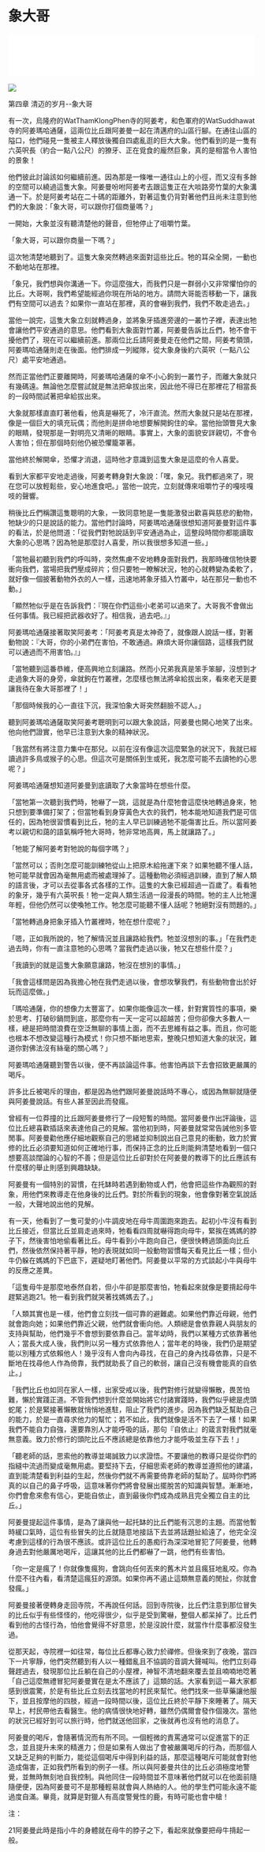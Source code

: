 # 象大哥

<iframe frameborder="0" marginwidth="0" marginheight="0" width=500 height=86 src="./mp3/24-0.mp3"></iframe>

![](./img/24-0.webp)

第四章 清迈的岁月--象大哥

有一次，烏隆府的WatThamKlongPhen寺的阿姜考，和色軍府的WatSuddhawat寺的阿姜瑪哈通薩，這兩位比丘跟阿姜曼一起在清邁府的山區行腳。在通往山區的隘口，他們碰見一隻被主人釋放後獨自四處亂逛的巨大大象。他們看到的是一隻有六英呎長（約合一點八公尺）的獠牙、正在覓食的龐然巨象，真的是相當令人害怕的景象！

他們彼此討論該如何繼續前進。因為那是一條唯一通往山上的小徑，而又沒有多餘的空間可以繞過這隻大象。阿姜曼吩咐阿姜考去跟這隻正在大啖路旁竹葉的大象溝通一下。於是阿姜考站在二十碼的距離外，對著這隻仍背對著他們且尚未注意到他們的大象說：「象大哥，可以跟你打個商量嗎？」

一開始，大象並沒有聽清楚他的聲音，但牠停止了咀嚼竹葉。

「象大哥，可以跟你商量一下嗎？」

這次牠清楚地聽到了。這隻大象突然轉過來面對這些比丘。牠的耳朵全開，一動也不動地站在那裡。

「象兄，我們想與你溝通一下。你這麼強大，而我們只是一群弱小又非常懼怕你的比丘。大哥啊，我們希望能經過你現在所站的地方。請問大哥能否移動一下，讓我們有空間可以過去？如果你一直站在那裡，真的會嚇到我們，我們不敢走過去。」

當他一說完，這隻大象立刻就轉過身，並將象牙插進旁邊的一叢竹子裡，表達出牠會讓他們平安通過的意思。他們看到大象面對竹叢，阿姜曼告訴比丘們，牠不會干擾他們了，現在可以繼續前進。那兩位比丘請阿姜曼走在他們之間，阿姜考領頭，阿姜瑪哈通薩則走在後面。他們排成一列縱隊，從大象身後約六英呎（一點八公尺）處平安地通過。

然而正當他們正要離開時，阿姜瑪哈通薩的傘不小心鉤到一叢竹子，而離大象就只有幾碼遠。無論他怎麼嘗試就是無法把傘拔出來，因此他不得已在那裡花了相當長的一段時間試著把傘給拔出來。

大象就那樣直直盯著他看，他真是嚇死了，冷汗直流。然而大象就只是站在那裡，像是一個巨大的填充玩偶；而他則是拼命地想要解開鉤住的傘。當他抬頭瞥見大象的眼睛，發現那是一對明亮又清晰的眼睛。事實上，大象的面貌安詳親切，不會令人害怕；但在那個時刻他仍被恐懼籠罩著。

當他終於解開傘，恐懼才消退，這時他才意識到這隻大象是這麼的令人喜愛。

看到大家都平安地走過後，阿姜考轉身對大象說：「嘿，象兄。我們都過來了，現在您可以放輕鬆些，安心地進食吧。」當他一說完，立刻就傳來咀嚼竹子的嘎吱嘎吱的聲響。

稍後比丘們稱讚這隻聰明的大象，一致同意牠是一隻能激發出歡喜與慈悲的動物，牠缺少的只是說話的能力。當他們討論時，阿姜瑪哈通薩很想知道阿姜曼對這件事的看法，於是他問道：「從我們對牠說話到平安通過為止，這整段時間你都能讀取大象的心思嗎？因為牠是那麼討人喜愛，所以我很想多知道一些。」

「當牠最初聽到我們的呼叫時，突然焦慮不安地轉身面對我們，我那時確信牠快要衝向我們，當場把我們壓成碎片；但只要牠一瞭解狀況，牠的心就轉變為柔軟了，就好像一個披著動物外衣的人一樣，迅速地將象牙插入竹叢中，站在那兒一動也不動。」

「顯然牠似乎是在告訴我們：『現在你們這些小老弟可以過來了。大哥我不會做出任何事情。我已經把武器收好了。相信我，過去吧。』」

阿姜瑪哈通薩接著取笑阿姜考：「阿姜考真是太神奇了，就像跟人說話一樣，對著動物說：『大哥，你的小弟們在害怕，不敢通過。麻煩大哥你讓個路，這樣我們就可以通過而不用害怕。』」

「當牠聽到這番恭維，便高興地立刻讓路。然而小兄弟我真是笨手笨腳，沒想到才走過象大哥的身旁，傘就鉤在竹叢裡，怎麼樣也無法將傘給拔出來，看來老天是要讓我待在象大哥那裡了！」

「那個時候我的心一直往下沉，我深怕象大哥突然翻臉不認人。」

聽到阿姜瑪哈通薩取笑阿姜考聰明到可以跟大象說話，阿姜曼也開心地笑了出來。他向他們證實，他早已注意到大象的精神狀況。

「我當然有將注意力集中在那兒。以前在沒有像這次這麼緊急的狀況下，我就已經讀過許多鳥或猴子的心思。但這次可是關係到生或死，我怎麼可能不去讀牠的心思呢？」

阿姜瑪哈通薩想知道阿姜曼到底讀取了大象當時在想些什麼。

「當牠第一次聽到我們時，牠嚇了一跳，這就是為什麼牠會這麼快地轉過身來，牠只想到要準備打架了；但當牠看到身穿黃色大衣的我們，牠本能地知道我們是可信任的，因為牠很習慣看到比丘，牠的主人早已訓練過牠不能傷害比丘。所以當阿姜考以親切和藹的語氣稱呼牠大哥時，牠非常地高興，馬上就讓路了。」

「牠能了解阿姜考對牠說的每個字嗎？」

「當然可以；否則怎麼可能訓練牠從山上把原木給拖運下來？如果牠聽不懂人話，牠可能早就會因為毫無用處而被處理掉了。這種動物必須經過訓練，直到了解人類的語言後，才可以去從事各式各樣的工作。這隻的大象已經超過一百歲了。看看牠的象牙，幾乎有六英呎長！牠一定與人類生活過一段漫長的時間。牠的主人比牠還年輕，但他仍然可以使喚牠工作。牠怎麼可能聽不懂人話呢？牠絕對沒有問題的。」

「當牠轉過身把象牙插入竹叢裡時，牠在想什麼呢？」

「嗯，正如我所說的，牠了解情況並且讓路給我們。牠並沒想別的事。」「在我們走過去時，你有一直注意牠的心思嗎？當我們走過以後，牠又在想些什麼？」

「我讀到的就是這隻大象願意讓路，牠沒在想別的事情。」

「我會這樣問是因為我擔心牠在我們走過以後，會想攻擊我們，有些動物會出於好玩而這麼做。」

「瑪哈通薩，你的想像力太豐富了。如果你能像這次一樣，針對實質性的事項，樂於思考、打破砂鍋問到底，那麼你有一天一定可以超越苦；但你卻像大多數人一樣，總是把時間浪費在空泛無聊的事情上面，而不去思維有益之事。而且，你可能也根本不想改變這種行為模式！你只想不斷地思索，整晚只想知道大象的狀況，難道你對佛法沒有絲毫的關心嗎？」

阿姜瑪哈通薩聽到警告以後，便不再談論這件事。他害怕再談下去會招致更嚴厲的喝斥。

許多比丘被喝斥的理由，都是因為他們跟阿姜曼說話時不專心，或因為無聊就隨便與阿姜曼說話。有些人甚至因此而發瘋。

曾經有一位莽撞的比丘跟阿姜曼修行了一段短暫的時間。當阿姜曼作出評論後，這位比丘總喜歡插話來表達他自己的見解。當他初到時，阿姜曼就常常告誡他別多管閒事。阿姜曼勸他應仔細地觀察自己的思緒並抑制說出自己意見的衝動，致力於實修的比丘必須要知道如何正確地行事，而保持正念的比丘則能夠清楚地看到一個只想要高談闊論的心智的不善；但是這位比丘卻對於在阿姜曼的教導下的比丘應該有什麼樣的舉止則感到興趣缺缺。

阿姜曼有一個特別的習慣，在托缽時若遇到動物或人們，他會把這些作為觀照的對象，用他們來教導走在他身後的比丘們。對於所看到的現象，他會像對著空氣說話一般，大聲地說出他的見解。

有一天，他看到了一隻可愛的小牛調皮地在母牛周圍跑來跑去。起初小牛沒有看到比丘接近，但當比丘並肩走過來時，牠看看四周就嚇得跑向母牛，緊挨在媽媽的脖子下，然後害怕地偷看著比丘。母牛看到小牛跑向自己，便很快轉過頭面向比丘們，然後依然保持著平靜，牠的表現就如同一般動物習慣每天看見比丘一樣；但小牛仍躲在媽媽的下巴底下，遲疑地盯著他們。阿姜曼以平常的方式談起小牛與母牛的反應之差異。

「這隻母牛是那麼地泰然自若，但小牛卻是那麼害怕，牠看起來就像是要揹起母牛趕緊逃跑21。牠一看到我們就哭著找媽媽去了。」

「人類其實也是一樣，他們會立刻找一個可靠的避難處。如果他們靠近母親，他們就會跑向她；如果他們靠近父親，他們就會衝向他。人類總是會依靠親人與朋友的支持與幫助，他們幾乎不會想到要依靠自己。當年幼時，我們以某種方式依靠著他人；當長大成人後，我們則以另一種方式依靠他人；當年老的時後，我們仍是期望能以別種方式依賴他人！幾乎沒有人會向內尋找，在自己的身內找尋依靠，只是不斷地在找尋他人作為倚靠，我們就助長了自己的軟弱，讓自己沒有機會能真的自依止。」

「我們比丘也如同在家人一樣，出家受戒以後，我們對修行就變得懶散，畏苦怕難，懶於實踐正道。不管我們想到什麼並開始將它付諸實踐時，我們似乎總是虎頭蛇尾；於是緊接著懶散就悄悄地進駐，阻止了我們的進步。因為我們缺乏幫助自己的能力，於是一直尋求他力的幫忙；若不如此，我們就像是活不下去了一樣！如果我們不能自力自強，還要靠別人才能呼吸的話，那句『自依止』的箴言對我們就毫無意義。致力於修行的頭陀比丘不應該總是依靠他力才能呼吸並生存下去！」

「聽老師的話，思索他的教導並竭誠致力以求證悟。不要讓他的教導只是從你們的指縫中流過而變成毫無用處。要堅持下去，仔細思索老師的教導並遵照他的建議，直到能清楚看到利益的生起，然後你們就不再需要倚靠老師的幫助了。屆時你們將真的以自己的鼻子呼吸，這意味著你們將會發展出擺脫苦的知識與智慧。漸漸地，你們會愈來愈有信心，更能自依止，直到最後你們成為成熟且完全獨立自主的比丘。」

阿姜曼提起這件事情，是為了讓與他一起托缽的比丘們能有沉思的主題。而當他暫時緩口氣時，這位有些冒失的比丘就隨意地接話下去並將話題扯給遠了，他完全沒考慮到這樣的行為很不應該。或許這位比丘的愚痴行為深深地冒犯了阿姜曼，他轉身過去對他嚴厲地喝斥，這讓其他的比丘們都嚇了一跳，他們有些害怕。

「你一定是瘋了！你就像隻瘋狗，會跳向任何丟來的舊木片並且瘋狂地亂咬。你為什麼不往內看，看清楚這瘋狂的源頭。如果你再不遏止這類無意義的閒扯，你就會發瘋。」

阿姜曼接著便轉身走回寺院，不再說任何話。回到寺院後，比丘們注意到那位冒失的比丘似乎有些怪怪的，他吃得很少，似乎是受到驚嚇，整個人都呆掉了。比丘們看到他的古怪行為，怕他會覺得不好意思，於是沒說什麼，就當作什麼事都沒發生過。

從那天起，寺院裡一如往常，每位比丘都專心致力於禪修。但後來到了夜晚，當四下一片寧靜，他們突然聽到有人以一種錯亂且不協調的音調大聲喊叫。他們立刻尋聲趕過去，發現那位比丘躺在自己的小屋裡，神智不清地翻來覆去並且喃喃地唸著「自己這麼無禮冒犯阿姜曼實在是太不應該了」這類的話。大家看到這一幕大家都感到很震驚，於是有些比丘立刻去找當地的村民來幫忙。他們找來一些草藥讓他服下，並且按摩他的四肢，經過一段時間以後，這位比丘終於平靜下來睡著了。隔天早上，村民帶他去看醫生。他的病情很快地好轉，雖然仍偶爾會發作個幾次。當他的狀況已經好到可以旅行時，他們就送他回家，之後就再也沒有他的消息了。

阿姜曼的喝斥，會隨著情況而有所不同。一個輕微的責罵通常可以促進當下的正念，並且提升未來的精進力；但是如果有人做出了會被嚴厲喝斥的行為，而那個人又缺乏足夠的判斷力，能從這個喝斥中得到利益的話，那麼這種喝斥可能就會對他造成傷害，正如我們所看到的例子一樣。所以與阿姜曼共住的比丘必須極度地警覺，並無時無刻地自我控制。與他同住一段時間並不意味著他們就可以在他面前隨隨便便，因為阿姜曼可不是那種輕易就會與人熱絡的人。他的學生們可能永遠不能過度自滿。畢竟，就算是對獵人有高度警覺性的鹿，有時可能也會中槍！

注：

21阿姜曼此時是指小牛的身體就在母牛的脖子之下，看起來就像要把母牛揹起一般。

